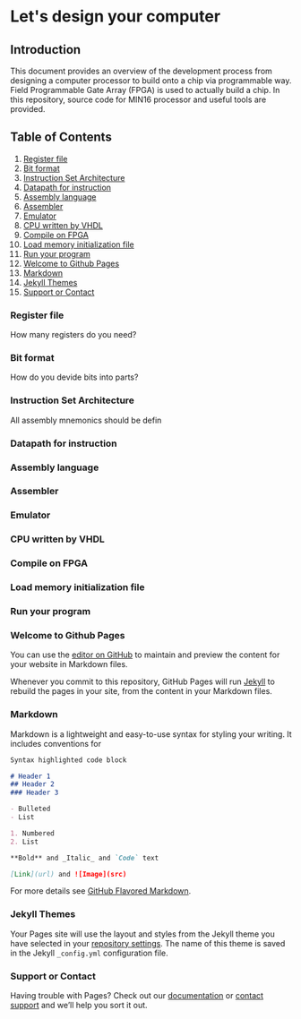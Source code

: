 Let's design your computer
===

## Introduction

This document provides an overview of the development process from designing a computer processor to build onto a chip via programmable way. Field Programmable Gate Array (FPGA) is used to actually build a chip. In this repository, source code for MIN16 processor and useful tools are provided.

## Table of Contents
1. [Register file](#register-file)
2. [Bit format](#bit-format)
3. [Instruction Set Architecture](#instruction-set-architecture)
4. [Datapath for instruction](#datapath-for-instruction)
5. [Assembly language](#assembly-language)
6. [Assembler](#assembler)
7. [Emulator](#emulator)
8. [CPU written by VHDL](#cpu-written-by-vhdl)
9. [Compile on FPGA](#compile-on-fpga)
10. [Load memory initialization file](#load-memory-initialization-file)
11. [Run your program](#run-your-program)
12. [Welcome to Github Pages](#welcome-to-github-pages)
13. [Markdown](#markdown)
14. [Jekyll Themes](#jekyll-themes)
15. [Support or Contact](#support-or-contact)

### Register file
How many registers do you need?

### Bit format
How do you devide bits into parts?

### Instruction Set Architecture
All assembly mnemonics should be defin

### Datapath for instruction

### Assembly language

### Assembler

### Emulator

### CPU written by VHDL

### Compile on FPGA

### Load memory initialization file

### Run your program



### Welcome to Github Pages

You can use the [editor on GitHub](https://github.com/tanamim/MIN16/edit/master/README.md) to maintain and preview the content for your website in Markdown files.

Whenever you commit to this repository, GitHub Pages will run [Jekyll](https://jekyllrb.com/) to rebuild the pages in your site, from the content in your Markdown files.

### Markdown

Markdown is a lightweight and easy-to-use syntax for styling your writing. It includes conventions for

```markdown
Syntax highlighted code block

# Header 1
## Header 2
### Header 3

- Bulleted
- List

1. Numbered
2. List

**Bold** and _Italic_ and `Code` text

[Link](url) and ![Image](src)
```

For more details see [GitHub Flavored Markdown](https://guides.github.com/features/mastering-markdown/).

### Jekyll Themes

Your Pages site will use the layout and styles from the Jekyll theme you have selected in your [repository settings](https://github.com/tanamim/MIN16/settings). The name of this theme is saved in the Jekyll `_config.yml` configuration file.

### Support or Contact

Having trouble with Pages? Check out our [documentation](https://help.github.com/categories/github-pages-basics/) or [contact support](https://github.com/contact) and we’ll help you sort it out.

